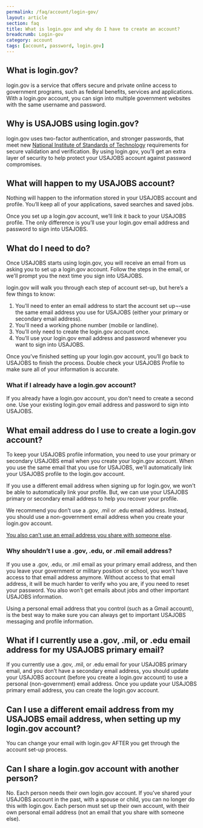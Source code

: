 ```yaml
---
permalink: /faq/account/login-gov/
layout: article
section: faq
title: What is login.gov and why do I have to create an account?
breadcrumb: Login-gov
category: account
tags: [account, password, login.gov]
---
```


## What is login.gov?

login.gov is a service that offers secure and private online access to government programs, such as federal benefits, services and applications. With a login.gov account, you can sign into multiple government websites with the same username and password.

## Why is USAJOBS using login.gov?

login.gov uses two-factor authentication, and stronger passwords, that meet new [National Institute of Standards of Technology](https://www.nist.gov/) requirements for secure validation and verification. By using login.gov, you’ll get an extra layer of security to help protect your USAJOBS account against password compromises.

## What will happen to my USAJOBS account?

Nothing will happen to the information stored in your USAJOBS account and profile.  You’ll keep all of your applications, saved searches and saved jobs.

Once you set up a login.gov account, we’ll link it back to your USAJOBS profile. The only difference is you’ll use your login.gov email address and password to sign into USAJOBS.


## What do I need to do?

Once USAJOBS starts using login.gov, you will receive an email from us asking you to set up a login.gov account.  Follow the steps in the email, or we'll prompt you the next time you sign into USAJOBS.

login.gov will walk you through each step of account set-up, but here’s a few things to know:

1.	You’ll need to enter an email address to start the account set up¬–use the same email address you use for USAJOBS (either your primary or secondary email address).
2.  You'll need a working phone number (mobile or landline).
3.	You’ll only need to create the login.gov account once.
4.	You’ll use your login.gov email address and password whenever you want to sign into USAJOBS.

Once you’ve finished setting up your login.gov account, you’ll go back to USAJOBS to finish the process.  Double check your USAJOBS Profile to make sure all of your information is accurate.

### What if I already have a login.gov account?

If you already have a login.gov account, you don't need to create a second one. Use your existing login.gov email address and password to sign into USAJOBS.  

## What email address do I use to create a login.gov account?

To keep your USAJOBS profile information, you need to use your primary or secondary USAJOBS email when you create your login.gov account. When you use the same email that you use for USAJOBS, we'll automatically link your USAJOBS profile to the login.gov account.

If you use a different email address when signing up for login.gov, we won't be able to automatically link your profile. But, we can use your USAJOBS primary or secondary email address to help you recover your profile.

We recommend you don’t use a .gov, .mil or .edu email address. Instead, you should use a non-government email address when you create your login.gov account.

[You also can’t use an email address you share with someone else](#can-i-share-a-logingov-account-with-another-person).

### Why shouldn’t I use a .gov, .edu, or .mil email address?

If you use a .gov, .edu, or .mil email as your primary email address, and then you leave your government or military position or school, you won’t have access to that email address anymore. Without access to that email address, it will be much harder to verify who you are, if you need to reset your password. You also won’t get emails about jobs and other important USAJOBS information.

Using a personal email address that you control (such as a Gmail account), is the best way to make sure you can always get to important USAJOBS messaging and profile information.


## What if I currently use a .gov, .mil, or .edu email address for my USAJOBS primary email?

If you currently use a .gov, .mil, or .edu email for your USAJOBS primary email, and you don’t have a secondary email address, you should update your USAJOBS account (before you create a login.gov account) to use a personal (non-government) email address. Once you update your USAJOBS primary email address, you can create the login.gov account.

## Can I use a different email address from my USAJOBS email address, when setting up my login.gov account?

You can change your email with login.gov AFTER you get through the account set-up process.

## Can I share a login.gov account with another person?

No. Each person needs their own login.gov account.  If you’ve shared your USAJOBS account in the past, with a spouse or child, you can no longer do this with login.gov. Each person must set up their own account, with their own personal email address (not an email that you share with someone else).
